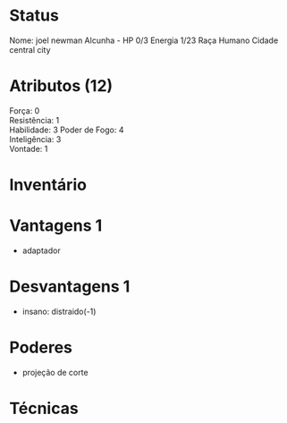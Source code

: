 # Status
Nome: joel newman
Alcunha - 
HP 0/3 
Energia 1/23
Raça Humano 
Cidade central city

# Atributos (12)
Força: 0  
Resistência: 1   
Habilidade: 3
Poder de Fogo: 4   
Inteligência: 3  
Vontade: 1  

# Inventário  

# Vantagens 1
- adaptador

# Desvantagens 1
- insano: distraido(-1)

# Poderes
- projeção de corte

# Técnicas